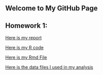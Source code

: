 ## Welcome to My GitHub Page

## Homework 1:

[Here is my report](https://bu-ie-360.github.io/spring22-fatih-chetin/Files/IE360-HW1.html)

[Here is my R code](https://github.com/BU-IE-360/spring22-fatih-chetin/blob/gh-pages/Files/IE360%20HW1.R)

[Here is my Rmd File](https://github.com/BU-IE-360/spring22-fatih-chetin/blob/gh-pages/Files/IE360%20HW1.Rmd)

[Here is the data files I used in my analysis](https://github.com/BU-IE-360/spring22-fatih-chetin/blob/gh-pages/Data)


